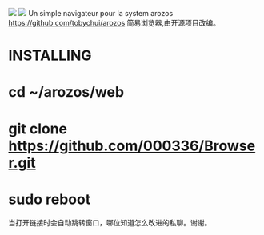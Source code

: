 ![](https://img.shields.io/badge/license-MIT-green)  ![](https://img.shields.io/badge/version-1.50-red)
Un simple navigateur pour la system arozos https://github.com/tobychui/arozos
简易浏览器,由开源项目改编。

# INSTALLING
# cd ~/arozos/web
# git clone https://github.com/000336/Browser.git
# sudo reboot

当打开链接时会自动跳转窗口，哪位知道怎么改进的私聊。谢谢。
